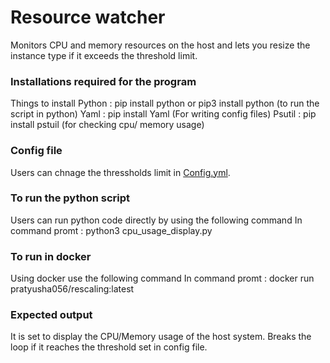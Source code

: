 # Resource watcher

Monitors CPU and memory resources on the host and lets you resize the instance type if it exceeds the threshold limit.

### Installations required for the program  

Things to install
Python : pip install python or pip3 install python (to run the script in python)
Yaml   : pip install Yaml (For writing config files)
Psutil : pip install pstuil (for checking cpu/ memory usage)

### Config file

Users can chnage the thressholds limit in [Config.yml](https://github.com/tpratyushareddy/rescaling/blob/main/config.yml).

### To run the python script 

Users can run python code directly by using the following command
In command promt : python3 cpu_usage_display.py  

### To run in docker 

Using docker use the following command
In command promt : docker run pratyusha056/rescaling:latest  

### Expected output

It is set to display the CPU/Memory usage of the host system.
Breaks the loop if it reaches the threshold set in config file. 

